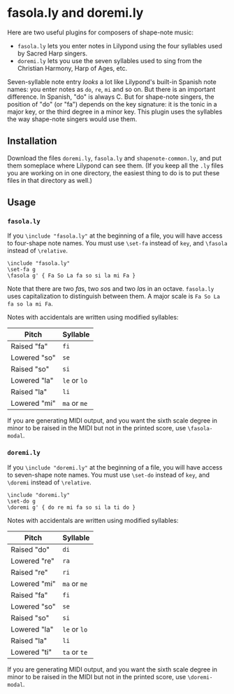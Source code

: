 # fasola.ly and doremi.ly

Here are two useful plugins for composers of shape-note music:

* `fasola.ly` lets you enter notes in Lilypond using the four syllables used by
Sacred Harp singers.
* `doremi.ly` lets you use the seven syllables used to sing from the Christian Harmony,
Harp of Ages, etc.

Seven-syllable note entry *looks* a lot like Lilypond's built-in Spanish note names: you enter notes as `do`, `re`, `mi` and so on. But there is an important difference. In Spanish,
"do" is always C. But for shape-note singers, the position of "do" (or "fa")
depends on the key signature: it is the tonic in a major key, or the third
degree in a minor key. This plugin uses the syllables the way shape-note singers
would use them.

## Installation

Download the files `doremi.ly`, `fasola.ly` and `shapenote-common.ly`, and 
put them someplace where Lilypond can see them. (If you keep all the `.ly` files
you are working on in one directory, the easiest thing to do is to put these files 
in that directory as well.)

## Usage

### `fasola.ly`
If you `\include "fasola.ly"` at the beginning of a file, you will have access to four-shape note names.
You must use `\set-fa` instead of `key`, and `\fasola` instead of `\relative`.

```
\include "fasola.ly"
\set-fa g
\fasola g' { Fa So La fa so si la mi Fa }
```

Note that there are two *fa*s, two *so*s and two *la*s in an octave.
`fasola.ly` uses capitalization to distinguish between them. A major
scale is `Fa So La fa so la mi Fa`.

Notes with accidentals are written using modified syllables:

Pitch | Syllable 
----|----
Raised "fa"| `fi`
Lowered "so"| `se`
Raised "so"| `si`
 Lowered "la"| `le` or `lo`
 Raised "la"| `li`
Lowered "mi"| `ma` or `me`

If you are generating MIDI output, and you want the sixth scale degree in minor to be
raised in the MIDI but not in the printed score, use `\fasola-modal`.

### `doremi.ly`
If you `\include "doremi.ly"` at the beginning of a file, you will have access to seven-shape note names.
You must use `\set-do` instead of `key`, and `\doremi` instead of `\relative`.

```
\include "doremi.ly"
\set-do g
\doremi g' { do re mi fa so si la ti do }
```

Notes with accidentals are written using modified syllables:


Pitch | Syllable 
----|----
 Raised "do"| `di`
 Lowered "re"| `ra`
 Raised "re"| `ri`
Lowered "mi"| `ma` or `me`
Raised "fa"| `fi`
Lowered "so"| `se`
Raised "so"| `si`
 Lowered "la"| `le` or `lo`
 Raised "la"| `li`
 Lowered "ti"| `ta` or `te`

If you are generating MIDI output, and you want the sixth scale degree in minor to be
raised in the MIDI but not in the printed score, use `\doremi-modal`.


